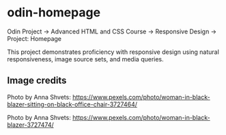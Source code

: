 # odin-homepage
Odin Project -> Advanced HTML and CSS Course -> Responsive Design -> Project: Homepage

This project demonstrates proficiency with responsive design using natural responsiveness, image source sets, and media queries.

## Image credits
Photo by Anna Shvets: https://www.pexels.com/photo/woman-in-black-blazer-sitting-on-black-office-chair-3727464/

Photo by Anna Shvets: https://www.pexels.com/photo/woman-in-black-blazer-3727474/